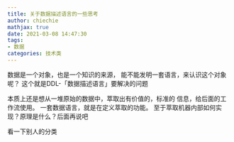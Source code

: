 ```yaml
---
title: 关于数据描述语言的一些思考
author: chiechie
mathjax: true
date: 2021-03-08 14:47:30
tags:
- 数据
categories: 技术类
---
```


数据是一个对象，也是一个知识的来源，
能不能发明一套语言，来认识这个对象呢？
这个就是DDL-「数据描述语言」要解决的问题

本质上还是想从一堆原始的数据中，萃取出有价值的，标准的 信息，给后面的工作流使用。
一套数据语言，就是在定义萃取的功能。
至于萃取机器内部如何实现？原理是什么？后面再说吧

看一下别人的分类





